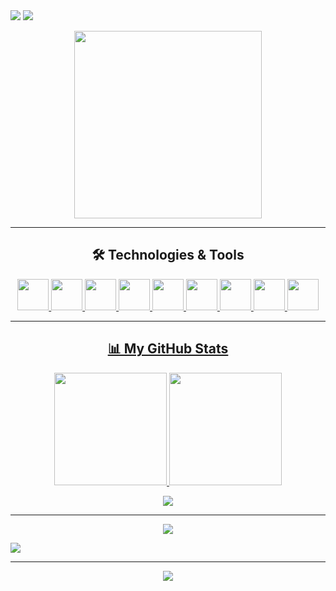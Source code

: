 <img src="https://github.com/hafiz-muhammad/hafiz-muhammad/blob/main/svg-files/wave-top.svg">

<img src="https://readme-typing-svg.herokuapp.com?size=30&color=FFFFFF&background=2E3440&center=true&vCenter=true&width=1100&height=100&lines=Hello+there+%F0%9F%91%8B%2C+I'm+Hafiz!">

<p align="center">
 <img src="https://media2.giphy.com/media/qgQUggAC3Pfv687qPC/giphy.gif?cid=ecf05e47q641khfg91am7sfydtn4rcbgvpi9xspkkm6rotxx&rid=giphy.gif&ct=g" width="300">
</p>

<hr>

<h2 align="center"> 🛠️ Technologies & Tools </h2>

<p align="center">
 <a href="https://www.python.org/"><img src="https://github.com/hafiz-muhammad/hafiz-muhammad/blob/main/png-files/Python.png" height="50">
 <a href="https://getfedora.org/"><img src="https://github.com/hafiz-muhammad/hafiz-muhammad/blob/main/png-files/Fedora.png" height="50">
 <a href="https://www.raspberrypi.org/"><img src="https://github.com/hafiz-muhammad/hafiz-muhammad/blob/main/png-files/Raspberry-Pi.png" height="50">
 <a href="https://www.linuxfoundation.org/"><img src="https://github.com/hafiz-muhammad/hafiz-muhammad/blob/main/png-files/Tux.png" height="50">
 <a href="https://help.gnome.org/users/gnome-terminal/stable/"><img src="https://github.com/hafiz-muhammad/hafiz-muhammad/blob/main/png-files/GNOME-Terminal.png" height="50">
 <a href="https://github.com/"><img src="https://github.com/hafiz-muhammad/hafiz-muhammad/blob/main/png-files/Octocat.png" height="50">
 <a href="https://www.mozilla.org/en-US/firefox/new/"><img src="https://github.com/hafiz-muhammad/hafiz-muhammad/blob/main/png-files/Firefox.png" height="50">
 <a href="https://brave.com/"><img src="https://github.com/hafiz-muhammad/hafiz-muhammad/blob/main/png-files/Brave.png" height="50">
 <a href="https://vscodium.com/"><img src="https://github.com/hafiz-muhammad/hafiz-muhammad/blob/main/png-files/VSCodium.png" height="50">
</p>

<hr>
  
<h2 align="center"> 📊 My GitHub Stats </h2>

<p align="center">
 <img src="https://github-readme-stats.vercel.app/api/top-langs/?username=hafiz-muhammad&layout=compact&hide_border=true&theme=nord" height="180em">
 <img src="https://github-readme-streak-stats.herokuapp.com?user=hafiz-muhammad&layout=compact&hide_border=true&theme=nord" height="180em">
</p>

<p align="center">
 <img src="https://activity-graph.herokuapp.com/graph?username=hafiz-muhammad&hide_border=true&theme=nord">
</p>

<hr>

<p align="center">
 <img src="https://github.com/hafiz-muhammad/hafiz-muhammad/blob/output/github-contribution-grid-snake.svg">
</p>



<img src="https://github.com/hafiz-muhammad/hafiz-muhammad/blob/main/svg-files/wave-bottom.svg">

<hr>

<div align="center">
  <img src="https://komarev.com/ghpvc/?username=hafiz-muhammad&label=Profile+views&color=blue">
</div> 

